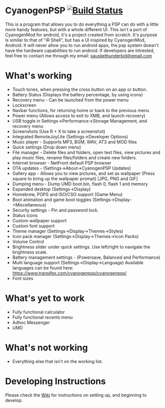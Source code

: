 CyanogenPSP  [![Build Status](https://travis-ci.org/joel16/CyanogenPSP.svg?branch=master)](https://travis-ci.org/joel16/CyanogenPSP)
=================

This is a program that allows you to do everything a PSP can do with a little more handy features, but with a whole different UI. This isn't a port of CyanogenMod for android, it's a project created from scratch. It's purpose is similar to that of "iR Shell", but has a UI inspired by CyanogenMod, Android. It will never allow you to run android apps, the psp system doesn't have the hardware capabilities to run android. If developers are intrested, feel free to contact me through my email: sauskethunderkid@gmail.com 


What's working
=================
- Touch tones, when pressing the cross button on an app or button.
- Battery Status (Displays the battery percentage, by using icons)
- Recovery menu - Can be launched from the power menu
- Lockscreen
- Navbar functions, for returning home or back to the previous menu
- Power menu (Allows access to exit to XMB, and launch recovery)
- USB toggle in Settings->Performance->Storage Management, and recovery menu
- Screenshots (Use R + X to take a screenshot)
- Integrated RemoteJoyLite (Settings->Developer Options)
- Music player - Supports MP3, BGM, WAV, AT3 and MOD files
- Quick settings (Drop down menu)
- File manager - Delete files and folders, open text files, view pictures and play music files, rename files/folders and create new folders.
- Internet browser - NetFront default PSP browser
- OTA updates - (Settings->About->CyanogenPSP Updates)
- Gallery app - Allows you to view pictures, and set as wallpaper (Press square to bring up the wallpaper prompt) [JPG, PNG and GIF]
- Dumping menu - Dump UMD boot.bin, flash 0, flash 1 and memory
- Expanded desktop (Settings->Display)
- Homebrew, POPS and ISO/CSO support (Game Menu)
- Boot animation and game boot toggles (Settings->Display->Miscellaneous)
- Security settings - Pin and password lock.
- Status icons
- Custom wallpaper support
- Custom font support
- Theme manager (Settings->Display->Themes->Styles)
- Icon pack manager (Settings->Display->Themes->Icon Packs)
- Volume Control
- Brightness slider under quick settings. Use left/right to navigate the brightness scale.
- Battery management settings - (Powersave, Balanced and Performance)
- Multi language support (Settings->Display->Language) Available languages can be found here: https://www.transifex.com/cyanogenpsp/cyanogenpsp/
- Font sizes

What's yet to work
=================
- Fully functional calculator
- Fully functional recents menu
- Adhoc Messenger
- UMD

What's not working
=================
- Everything else that isn't on the working list.

Developing Instructions
=================

Please check the [Wiki](https://github.com/joel16/CyanogenPSP/wiki) for instructions on setting up, and beginning to develop.
